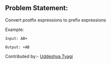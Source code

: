 ## Problem Statement:
Convert postfix expressions to prefix expressions

Example:
```
Input: AB+

Output: +AB
```

Contributed by:- [Uddeshya Tyagi](https://www.github.com/uddeshyatyagi)
		
